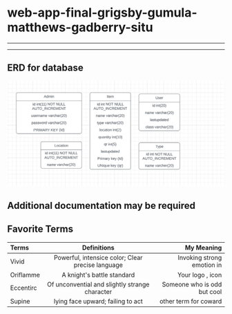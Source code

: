 # web-app-final-grigsby-gumula-matthews-gadberry-situ
---
---
## ERD for database
<kbd>
<img src="https://github.com/SICTC-CS/web-app-final-grigsby-gumula-matthews-gadberry-situ/blob/main/img/erd2.png"></kbd>

## Additional documentation may be required


## Favorite Terms 

| Terms| Definitions | My Meaning 
|:-|:----:| ---:|
| Vivid | Powerful, intensice color; Clear precise language | Invoking strong emotion in | 
| Oriflamme | A knight's battle standard | Your logo , icon | 
| Eccentirc | Of unconvential and slightly strange character | Someone who is odd but cool | 
| Supine | lying face upward; failing to act | other term for coward |

